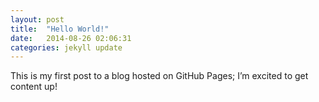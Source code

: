 ```yaml
---
layout: post
title:  "Hello World!"
date:   2014-08-26 02:06:31
categories: jekyll update
---
```

This is my first post to a blog hosted on GitHub Pages; I’m excited to get content up!
